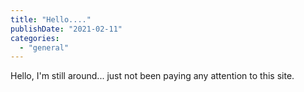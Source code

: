 ```yaml
---
title: "Hello...."
publishDate: "2021-02-11"
categories: 
  - "general"
---
```


Hello, I'm still around... just not been paying any attention to this site.
